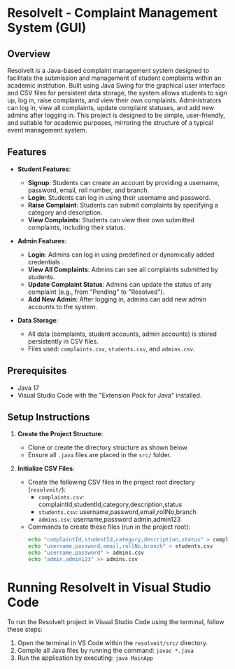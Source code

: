 # ResolveIt - Complaint Management System  (GUI)

## Overview

ResolveIt is a Java-based complaint management system designed to facilitate the submission and management of student complaints within an academic institution. Built using Java Swing for the graphical user interface and CSV files for persistent data storage, the system allows students to sign up, log in, raise complaints, and view their own complaints. Administrators can log in, view all complaints, update complaint statuses, and add new admins after logging in. This project is designed to be simple, user-friendly, and suitable for academic purposes, mirroring the structure of a typical event management system.

## Features

- **Student Features**:
  - **Signup**: Students can create an account by providing a username, password, email, roll number, and branch.
  - **Login**: Students can log in using their username and password.
  - **Raise Complaint**: Students can submit complaints by specifying a category and description.
  - **View Complaints**: Students can view their own submitted complaints, including their status.

- **Admin Features**:
  - **Login**: Admins can log in using predefined or dynamically added credentials .
  - **View All Complaints**: Admins can see all complaints submitted by students.
  - **Update Complaint Status**: Admins can update the status of any complaint (e.g., from "Pending" to "Resolved").
  - **Add New Admin**: After logging in, admins can add new admin accounts to the system.

- **Data Storage**:
  - All data (complaints, student accounts, admin accounts) is stored persistently in CSV files.
  - Files used: `complaints.csv`, `students.csv`, and `admins.csv`.

## Prerequisites

- Java 17 
- Visual Studio Code with the "Extension Pack for Java" installed.

## Setup Instructions

1. **Create the Project Structure**:
   - Clone or create the directory structure as shown below.
   - Ensure all `.java` files are placed in the `src/` folder.

2. **Initialize CSV Files**:
   - Create the following CSV files in the project root directory (`resolveit/`):
     - `complaints.csv`: complaintId,studentId,category,description,status
     - `students.csv`: username,password,email,rollNo,branch
     - `admins.csv`: username,password
       admin,admin123
   - Commands to create these files (run in the project root):
     ```bash
     echo "complaintId,studentId,category,description,status" > complaints.csv
     echo "username,password,email,rollNo,branch" > students.csv
     echo "username,password" > admins.csv
     echo "admin,admin123" >> admins.csv

# Running ResolveIt in Visual Studio Code

To run the ResolveIt project in Visual Studio Code using the terminal, follow these steps:

1. Open the terminal in VS Code within the `resolveit/src/` directory.
2. Compile all Java files by running the command: `javac *.java`
3. Run the application by executing: `java MainApp`
